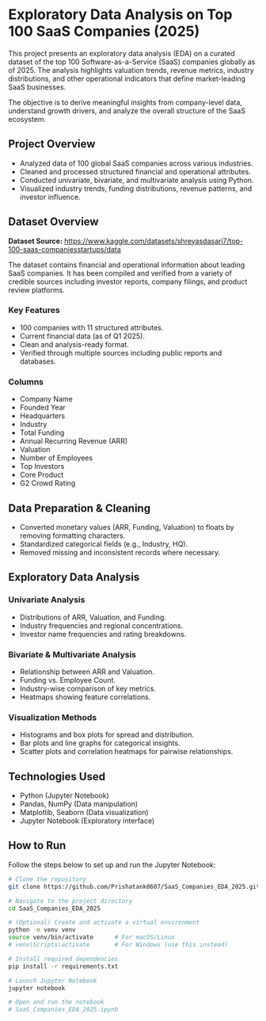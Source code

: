 # Exploratory Data Analysis on Top 100 SaaS Companies (2025)

This project presents an exploratory data analysis (EDA) on a curated dataset of the top 100 Software-as-a-Service (SaaS) companies globally as of 2025. The analysis highlights valuation trends, revenue metrics, industry distributions, and other operational indicators that define market-leading SaaS businesses.

The objective is to derive meaningful insights from company-level data, understand growth drivers, and analyze the overall structure of the SaaS ecosystem.

## Project Overview

- Analyzed data of 100 global SaaS companies across various industries.
- Cleaned and processed structured financial and operational attributes.
- Conducted univariate, bivariate, and multivariate analysis using Python.
- Visualized industry trends, funding distributions, revenue patterns, and investor influence.

## Dataset Overview

**Dataset Source:** https://www.kaggle.com/datasets/shreyasdasari7/top-100-saas-companiesstartups/data

The dataset contains financial and operational information about leading SaaS companies. It has been compiled and verified from a variety of credible sources including investor reports, company filings, and product review platforms.

### Key Features

- 100 companies with 11 structured attributes.
- Current financial data (as of Q1 2025).
- Clean and analysis-ready format.
- Verified through multiple sources including public reports and databases.

### Columns

- Company Name  
- Founded Year  
- Headquarters  
- Industry  
- Total Funding  
- Annual Recurring Revenue (ARR)  
- Valuation  
- Number of Employees  
- Top Investors  
- Core Product  
- G2 Crowd Rating  

## Data Preparation & Cleaning

- Converted monetary values (ARR, Funding, Valuation) to floats by removing formatting characters.
- Standardized categorical fields (e.g., Industry, HQ).
- Removed missing and inconsistent records where necessary.

## Exploratory Data Analysis

### Univariate Analysis

- Distributions of ARR, Valuation, and Funding.
- Industry frequencies and regional concentrations.
- Investor name frequencies and rating breakdowns.

### Bivariate & Multivariate Analysis

- Relationship between ARR and Valuation.
- Funding vs. Employee Count.
- Industry-wise comparison of key metrics.
- Heatmaps showing feature correlations.

### Visualization Methods

- Histograms and box plots for spread and distribution.
- Bar plots and line graphs for categorical insights.
- Scatter plots and correlation heatmaps for pairwise relationships.

## Technologies Used

- Python (Jupyter Notebook)
- Pandas, NumPy (Data manipulation)
- Matplotlib, Seaborn (Data visualization)
- Jupyter Notebook (Exploratory interface)

## How to Run

Follow the steps below to set up and run the Jupyter Notebook:

```bash
# Clone the repository
git clone https://github.com/Prishatank0607/SaaS_Companies_EDA_2025.git

# Navigate to the project directory
cd SaaS_Companies_EDA_2025

# (Optional) Create and activate a virtual environment
python -m venv venv
source venv/bin/activate      # For macOS/Linux
# venv\Scripts\activate       # For Windows (use this instead)

# Install required dependencies
pip install -r requirements.txt

# Launch Jupyter Notebook
jupyter notebook

# Open and run the notebook
# SaaS_Companies_EDA_2025.ipynb


